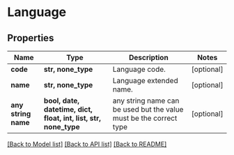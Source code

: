 # Language


## Properties
Name | Type | Description | Notes
------------ | ------------- | ------------- | -------------
**code** | **str, none_type** | Language code. | [optional] 
**name** | **str, none_type** | Language extended name. | [optional] 
**any string name** | **bool, date, datetime, dict, float, int, list, str, none_type** | any string name can be used but the value must be the correct type | [optional]

[[Back to Model list]](../README.md#documentation-for-models) [[Back to API list]](../README.md#documentation-for-api-endpoints) [[Back to README]](../README.md)


